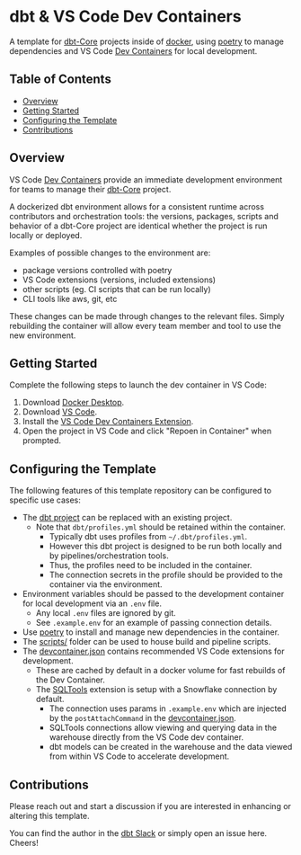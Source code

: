 # dbt & VS Code Dev Containers <!-- omit in toc -->
A template for [dbt-Core](https://docs.getdbt.com/docs/introduction) projects inside of [docker](https://docs.docker.com/get-started/),
using [poetry](https://python-poetry.org) to manage dependencies and VS Code [Dev Containers](https://code.visualstudio.com/docs/remote/containers) for local development.

## Table of Contents <!-- omit in toc -->
- [Overview](#overview)
- [Getting Started](#getting-started)
- [Configuring the Template](#configuring-the-template)
- [Contributions](#contributions)

## Overview
VS Code [Dev Containers](https://code.visualstudio.com/docs/devcontainers/containers) provide an
immediate development environment for teams to manage their [dbt-Core](https://github.com/dbt-labs/dbt-core/pkgs/container/dbt-core) project.

A dockerized dbt environment allows for a consistent runtime across
contributors and orchestration tools: the versions, packages, scripts and behavior of a dbt-Core project are identical whether the project is run locally or deployed.

Examples of possible changes to the environment are:
- package versions controlled with poetry
- VS Code extensions (versions, included extensions) 
- other scripts (eg. CI scripts that can be run locally)
- CLI tools like aws, git, etc

These changes can be made through changes to the relevant files. Simply
rebuilding the container will allow every team member and tool to use the new environment.

## Getting Started
Complete the following steps to launch the dev container in VS Code:

1. Download [Docker Desktop](https://www.docker.com/products/docker-desktop/).
2. Download [VS Code](https://code.visualstudio.com/download).
3. Install the [VS Code Dev Containers Extension](https://marketplace.visualstudio.com/items?itemName=ms-vscode-remote.remote-containers).
4. Open the project in VS Code and click "Repoen in Container" when prompted.

## Configuring the Template
The following features of this template repository can be configured to specific
use cases:

- The [dbt project](dbt/) can be replaced with an existing project.
    - Note that `dbt/profiles.yml` should be retained within the container.
       - Typically dbt uses profiles from `~/.dbt/profiles.yml`.
       - However this dbt project is designed to be run both locally and by pipelines/orchestration tools.
       - Thus, the profiles need to be included in the container.
       - The connection secrets in the profile should be provided to the
          container via the environment.
- Environment variables should be passed to the development container for local
   development via an `.env` file.
   - Any local `.env` files are ignored by git.
   - See `.example.env` for an example of passing connection details.
- Use [poetry](https://python-poetry.org) to install and manage new
   dependencies in the container.
- The [scripts/](scripts/) folder can be used to house build and pipeline
  scripts.
- The [devcontainer.json](.devcontainer/devcontainer.json) contains
   recommended VS Code extensions for development.
   - These are cached by default
   in a docker volume for fast rebuilds of the Dev Container.
    - The
     [SQLTools](https://marketplace.visualstudio.com/items?itemName=mtxr.sqltools)
     extension is setup with a Snowflake connection by default.
      - The connection uses params in `.example.env` which are injected by the
     `postAttachCommand` in the [devcontainer.json](.devcontainer/devcontainer.json).
      - SQLTools connections allow viewing and querying data in the warehouse
        directly from the VS Code dev container.
      - dbt models can be created in the warehouse and the data viewed from within
        VS Code to accelerate development.

## Contributions
Please reach out and start a discussion if you are interested in enhancing or
altering this
template.

You can find the author in the [dbt
Slack](https://app.slack.com/team/USPDHN49M) or simply open an issue here. Cheers!
